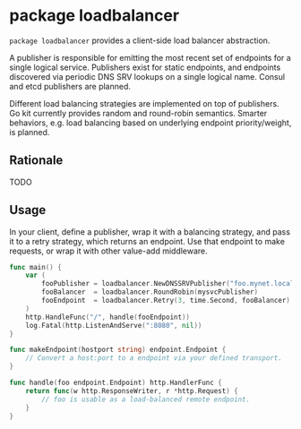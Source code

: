 # package loadbalancer

`package loadbalancer` provides a client-side load balancer abstraction.

A publisher is responsible for emitting the most recent set of endpoints for a
single logical service. Publishers exist for static endpoints, and endpoints
discovered via periodic DNS SRV lookups on a single logical name. Consul and
etcd publishers are planned.

Different load balancing strategies are implemented on top of publishers. Go
kit currently provides random and round-robin semantics. Smarter behaviors,
e.g. load balancing based on underlying endpoint priority/weight, is planned.

## Rationale

TODO

## Usage

In your client, define a publisher, wrap it with a balancing strategy, and pass
it to a retry strategy, which returns an endpoint.  Use that endpoint to make
requests, or wrap it with other value-add middleware.

```go
func main() {
	var (
		fooPublisher = loadbalancer.NewDNSSRVPublisher("foo.mynet.local", 5*time.Second, makeEndpoint)
		fooBalancer  = loadbalancer.RoundRobin(mysvcPublisher)
		fooEndpoint  = loadbalancer.Retry(3, time.Second, fooBalancer)
	)
	http.HandleFunc("/", handle(fooEndpoint))
	log.Fatal(http.ListenAndServe(":8080", nil))
}

func makeEndpoint(hostport string) endpoint.Endpoint {
	// Convert a host:port to a endpoint via your defined transport.
}

func handle(foo endpoint.Endpoint) http.HandlerFunc {
	return func(w http.ResponseWriter, r *http.Request) {
		// foo is usable as a load-balanced remote endpoint.
	}
}
```
